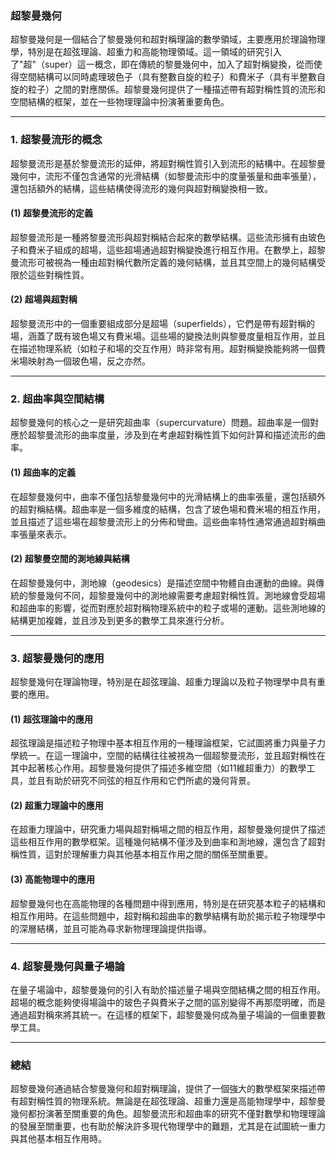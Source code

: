 ### **超黎曼幾何**

超黎曼幾何是一個結合了黎曼幾何和超對稱理論的數學領域，主要應用於理論物理學，特別是在超弦理論、超重力和高能物理領域。這一領域的研究引入了"超"（super）這一概念，即在傳統的黎曼幾何中，加入了超對稱變換，從而使得空間結構可以同時處理玻色子（具有整數自旋的粒子）和費米子（具有半整數自旋的粒子）之間的對應關係。超黎曼幾何提供了一種描述帶有超對稱性質的流形和空間結構的框架，並在一些物理理論中扮演著重要角色。

---

### **1. 超黎曼流形的概念**

超黎曼流形是基於黎曼流形的延伸，將超對稱性質引入到流形的結構中。在超黎曼幾何中，流形不僅包含通常的光滑結構（如黎曼流形中的度量張量和曲率張量），還包括額外的結構，這些結構使得流形的幾何與超對稱變換相一致。

#### **(1) 超黎曼流形的定義**

超黎曼流形是一種將黎曼流形與超對稱結合起來的數學結構。這些流形擁有由玻色子和費米子組成的超場，這些超場通過超對稱變換進行相互作用。在數學上，超黎曼流形可被視為一種由超對稱代數所定義的幾何結構，並且其空間上的幾何結構受限於這些對稱性質。

#### **(2) 超場與超對稱**

超黎曼流形中的一個重要組成部分是超場（superfields），它們是帶有超對稱的場，涵蓋了既有玻色場又有費米場。這些場的變換法則與黎曼度量相互作用，並且在描述物理系統（如粒子和場的交互作用）時非常有用。超對稱變換能夠將一個費米場映射為一個玻色場，反之亦然。

---

### **2. 超曲率與空間結構**

超黎曼幾何的核心之一是研究超曲率（supercurvature）問題。超曲率是一個對應於超黎曼流形的曲率度量，涉及到在考慮超對稱性質下如何計算和描述流形的曲率。

#### **(1) 超曲率的定義**

在超黎曼幾何中，曲率不僅包括黎曼幾何中的光滑結構上的曲率張量，還包括額外的超對稱結構。超曲率是一個多維度的結構，包含了玻色場和費米場的相互作用，並且描述了這些場在超黎曼流形上的分佈和彎曲。這些曲率特性通常通過超對稱曲率張量來表示。

#### **(2) 超黎曼空間的測地線與結構**

在超黎曼幾何中，測地線（geodesics）是描述空間中物體自由運動的曲線。與傳統的黎曼幾何不同，超黎曼幾何中的測地線需要考慮超對稱性質。測地線會受超場和超曲率的影響，從而對應於超對稱物理系統中的粒子或場的運動。這些測地線的結構更加複雜，並且涉及到更多的數學工具來進行分析。

---

### **3. 超黎曼幾何的應用**

超黎曼幾何在理論物理，特別是在超弦理論、超重力理論以及粒子物理學中具有重要的應用。

#### **(1) 超弦理論中的應用**

超弦理論是描述粒子物理中基本相互作用的一種理論框架，它試圖將重力與量子力學統一。在這一理論中，空間的結構往往被視為一個超黎曼流形，並且超對稱性在其中起著核心作用。超黎曼幾何提供了描述多維空間（如11維超重力）的數學工具，並且有助於研究不同弦的相互作用和它們所處的幾何背景。

#### **(2) 超重力理論中的應用**

在超重力理論中，研究重力場與超對稱場之間的相互作用，超黎曼幾何提供了描述這些相互作用的數學框架。這種幾何結構不僅涉及到曲率和測地線，還包含了超對稱性質，這對於理解重力與其他基本相互作用之間的關係至關重要。

#### **(3) 高能物理中的應用**

超黎曼幾何也在高能物理的各種問題中得到應用，特別是在研究基本粒子的結構和相互作用時。在這些問題中，超對稱和超曲率的數學結構有助於揭示粒子物理學中的深層結構，並且可能為尋求新物理理論提供指導。

---

### **4. 超黎曼幾何與量子場論**

在量子場論中，超黎曼幾何的引入有助於描述量子場與空間結構之間的相互作用。超場的概念能夠使得場論中的玻色子與費米子之間的區別變得不再那麼明確，而是通過超對稱來將其統一。在這樣的框架下，超黎曼幾何成為量子場論的一個重要數學工具。

---

### **總結**

超黎曼幾何通過結合黎曼幾何和超對稱理論，提供了一個強大的數學框架來描述帶有超對稱性質的物理系統。無論是在超弦理論、超重力還是高能物理學中，超黎曼幾何都扮演著至關重要的角色。超黎曼流形和超曲率的研究不僅對數學和物理理論的發展至關重要，也有助於解決許多現代物理學中的難題，尤其是在試圖統一重力與其他基本相互作用時。